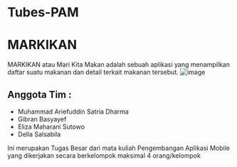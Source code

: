 # Tubes-PAM
# MARKIKAN

MARKIKAN atau Mari Kita Makan adalah sebuah aplikasi yang menampilkan daftar suatu makanan dan detail terkait makanan tersebut.
![image](https://user-images.githubusercontent.com/72394029/171025331-10f86b7a-5243-4236-aed7-4ebe7617e716.png)


## Anggota Tim :
- Muhammad Ariefuddin Satria Dharma
- Gibran Basyayef
- Eliza Maharani Sutowo
- Della Salsabila

Ini merupakan Tugas Besar dari mata kuliah Pengembangan Aplikasi Mobile yang dikerjakan secara berkelompok maksimal 4 orang/kelompok
